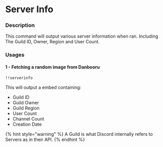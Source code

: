 # Server Info

### Description

This command will output various server information when ran. Including The Guild ID, Owner, Region and User Count.

### Usages

#### 1 - Fetching a random image from Danbooru

```text
!!serverinfo
```

This will output a embed containing:

* Guild ID
* Guild Owner
* Guild Region
* User Count
* Channel Count
* Creation Date

{% hint style="warning" %}
A Guild is what Discord internally refers to Servers as in their API.
{% endhint %}




